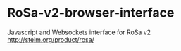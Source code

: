 # RoSa-v2-browser-interface
Javascript and Websockets interface for RoSa v2 http://steim.org/product/rosa/
